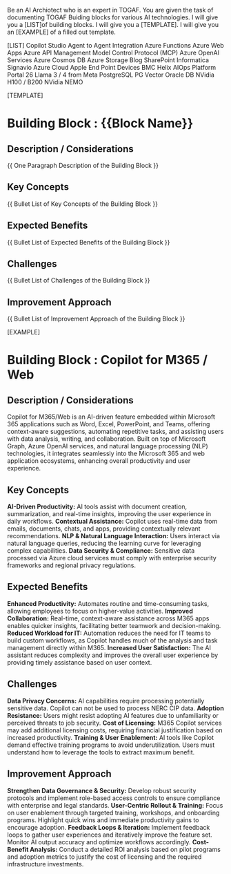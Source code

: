 Be an AI Archiotect who is an expert in TOGAF.  You are given the task of documenting TOGAF Buiding blocks for various AI technologies.  I will give you a [LIST]of building blocks.  I will give you a [TEMPLATE].  I will give you an [EXAMPLE] of a filled out template.

[LIST]
Copilot Studio
Agent to Agent Integration
Azure Functions
Azure Web Apps
Azure API Management
Model Control Protocol (MCP)
Azure OpenAI Services
Azure Cosmos DB
Azure Storage Blog
SharePoint
Informatica
Signavio
Azure Cloud
Apple End Point Devices
BMC Helix AIOps Platform
Portal 26
Llama 3 / 4 from Meta
PostgreSQL
PG Vector
Oracle DB
NVidia H100 / B200
NVidia NEMO

[TEMPLATE]
# Building Block : {{Block Name}}
## Description / Considerations
{{ One Paragraph Description of the Building Block }}
## Key Concepts
{{ Bullet List of Key Concepts of the Building Block }}
## Expected Benefits
{{ Bullet List of Expected Benefits of the Building Block }}
## Challenges
{{ Bullet List of Challenges of the Building Block }}
## Improvement Approach
{{ Bullet List of Improvement Approach of the Building Block }}


[EXAMPLE]

# Building Block : Copilot for M365 / Web
## Description / Considerations
Copilot for M365/Web is an AI-driven feature embedded within Microsoft 365 applications such as Word, Excel, PowerPoint, and Teams, offering context-aware suggestions, automating repetitive tasks, and assisting users with data analysis, writing, and collaboration. Built on top of Microsoft Graph, Azure OpenAI services, and natural language processing (NLP) technologies, it integrates seamlessly into the Microsoft 365 and web application ecosystems, enhancing overall productivity and user experience.

## Key Concepts
**AI-Driven Productivity:** AI tools assist with document creation, summarization, and real-time insights, improving the user experience in daily workflows.
**Contextual Assistance:** Copilot uses real-time data from emails, documents, chats, and apps, providing contextually relevant recommendations.
**NLP & Natural Language Interaction:** Users interact via natural language queries, reducing the learning curve for leveraging complex capabilities.
**Data Security & Compliance:** Sensitive data processed via Azure cloud services must comply with enterprise security frameworks and regional privacy regulations.

## Expected Benefits
**Enhanced Productivity:** Automates routine and time-consuming tasks, allowing employees to focus on higher-value activities.
**Improved Collaboration:** Real-time, context-aware assistance across M365 apps enables quicker insights, facilitating better teamwork and decision-making.
**Reduced Workload for IT:** Automation reduces the need for IT teams to build custom workflows, as Copilot handles much of the analysis and task management directly within M365.
**Increased User Satisfaction:** The AI assistant reduces complexity and improves the overall user experience by providing timely assistance based on user context.


## Challenges
**Data Privacy Concerns:** AI capabilities require processing potentially sensitive data. Copilot can not be used to process NERC CIP data.
**Adoption Resistance:** Users might resist adopting AI features due to unfamiliarity or perceived threats to job security.
**Cost of Licensing:** M365 Copilot services may add additional licensing costs, requiring financial justification based on increased productivity.
**Training & User Enablement:** AI tools like Copilot demand effective training programs to avoid underutilization. Users must understand how to leverage the tools to extract maximum benefit.


## Improvement Approach
**Strengthen Data Governance & Security:** Develop robust security protocols and implement role-based access controls to ensure compliance with enterprise and legal standards.
**User-Centric Rollout & Training:** Focus on user enablement through targeted training, workshops, and onboarding programs. Highlight quick wins and immediate productivity gains to encourage adoption.
**Feedback Loops & Iteration:** Implement feedback loops to gather user experiences and iteratively improve the feature set. Monitor AI output accuracy and optimize workflows accordingly.
**Cost-Benefit Analysis:** Conduct a detailed ROI analysis based on pilot programs and adoption metrics to justify the cost of licensing and the required infrastructure investments.
